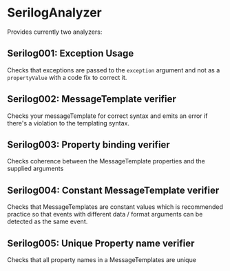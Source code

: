 # SerilogAnalyzer

Provides currently two analyzers:

## Serilog001: Exception Usage
Checks that exceptions are passed to the `exception` argument and not as a `propertyValue` with a code fix to correct it.

## Serilog002: MessageTemplate verifier
Checks your messageTemplate for correct syntax and emits an error if there's a violation to the templating syntax.

## Serilog003: Property binding verifier
Checks coherence between the MessageTemplate properties and the supplied arguments

## Serilog004: Constant MessageTemplate verifier
Checks that MessageTemplates are constant values which is recommended practice so that events with different data / format arguments can be detected as the same event.

## Serilog005: Unique Property name verifier
Checks that all property names in a MessageTemplates are unique
